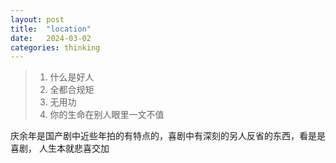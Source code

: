 ```yaml
---
layout: post
title:  "location"
date:   2024-03-02
categories: thinking
---
```


> 1. 什么是好人
> 2. 全都合规矩
> 3. 无用功
> 4. 你的生命在别人眼里一文不值


庆余年是国产剧中近些年拍的有特点的，喜剧中有深刻的另人反省的东西，看是是喜剧，
人生本就悲喜交加
